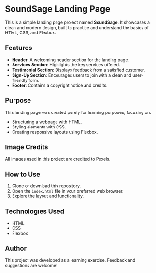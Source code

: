 # SoundSage Landing Page

This is a simple landing page project named **SoundSage**. It showcases a clean and modern design, built to practice and understand the basics of HTML, CSS, and Flexbox.

## Features
- **Header**: A welcoming header section for the landing page.
- **Services Section**: Highlights the key services offered.
- **Testimonial Section**: Displays feedback from a satisfied customer.
- **Sign-Up Section**: Encourages users to join with a clean and user-friendly form.
- **Footer**: Contains a copyright notice and credits.

## Purpose
This landing page was created purely for learning purposes, focusing on:
- Structuring a webpage with HTML.
- Styling elements with CSS.
- Creating responsive layouts using Flexbox.

## Image Credits
All images used in this project are credited to [Pexels](https://www.pexels.com).

## How to Use
1. Clone or download this repository.
2. Open the `index.html` file in your preferred web browser.
3. Explore the layout and functionality.

## Technologies Used
- HTML
- CSS
- Flexbox

## Author
This project was developed as a learning exercise. Feedback and suggestions are welcome!